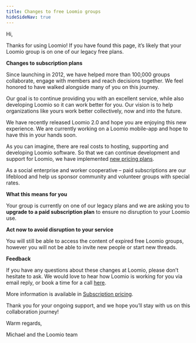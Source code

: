 ```yaml
---
title: Changes to free Loomio groups
hideSideNav: true
---
```


Hi,

Thanks for using Loomio! If you have found this page, it’s likely that your Loomio group is on one of our legacy free plans.

**Changes to subscription plans**

Since launching in 2012, we have helped more than 100,000 groups collaborate, engage with members and reach decisions together. We feel honored to have walked alongside many of you on this journey.  

Our goal is to continue providing you with an excellent service, while also developing Loomio so it can work better for you. Our vision is to help organizations like yours work better collectively, now and into the future.

We have recently released Loomio 2.0 and hope you are enjoying this new experience.  We are currently working on a Loomio mobile-app and hope to have this in your hands soon.

As you can imagine, there are real costs to hosting, supporting and developing Loomio software.  So that we can continue development and support for Loomio, we have implemented [new pricing plans](loomio.org/pricing).

As a social enterprise and worker cooperative – paid subscriptions are our lifeblood and help us sponsor community and volunteer groups with special rates.

**What this means for you**

Your group is currently on one of our legacy plans and we are asking you to **upgrade to a paid subscription plan** to ensure no disruption to your Loomio use.  

**Act now to avoid disruption to your service**

You will still be able to access the content of expired free Loomio groups, however you will not be able to invite new people or start new threads.   

**Feedback**

If you have any questions about these changes at Loomio, please don’t hesitate to ask. We would love to hear how Loomio is working for you via email reply, or book a time for a call [here](https://calendly.com/michaeles).

More information is available in [Subscription pricing](https://help.loomio.org/en/subscriptions/pricing/).

Thank you for your ongoing support, and we hope you’ll stay with us on this collaboration journey!

Warm regards,

Michael and the Loomio team
